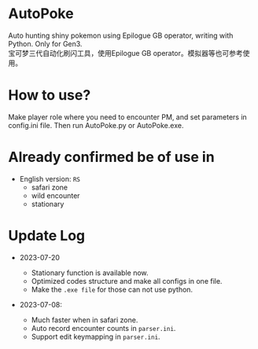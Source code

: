 # AutoPoke
Auto hunting shiny pokemon using Epilogue GB operator, writing with Python. Only for Gen3.  
宝可梦三代自动化刷闪工具，使用Epilogue GB operator。模拟器等也可参考使用。

# How to use?
Make player role where you need to encounter PM, and set parameters in config.ini file. Then run AutoPoke.py or AutoPoke.exe.

# Already confirmed be of use in
- English version: `RS`
  - safari zone
  - wild encounter
  - stationary

# Update Log
- 2023-07-20
  - Stationary function is available now.
  - Optimized codes structure and make all configs in one file.
  - Make the `.exe file` for those can not use python.
  
- 2023-07-08: 
  - Much faster when in safari zone.
  - Auto record encounter counts in `parser.ini`.
  - Support edit keymapping in `parser.ini`.
